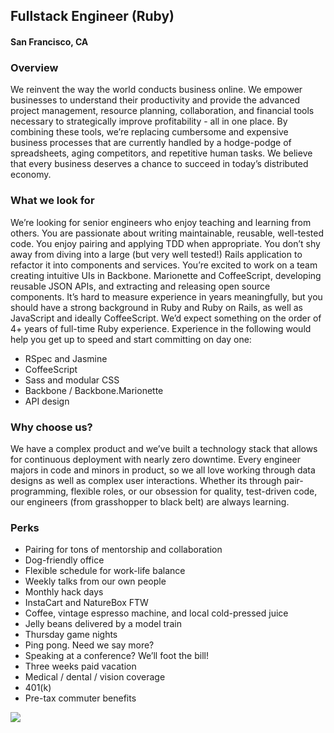 ## Fullstack Engineer (Ruby) 
#### San Francisco, CA

### Overview
We reinvent the way the world conducts business online. We empower businesses to understand their productivity and provide the advanced project management, resource planning, collaboration, and financial tools necessary to strategically improve profitability - all in one place. By combining these tools, we’re replacing cumbersome and expensive business processes that are currently handled by a hodge-podge of spreadsheets, aging competitors, and repetitive human tasks. We believe that every business deserves a chance to succeed in today’s distributed economy.

### What we look for
We’re looking for senior engineers who enjoy teaching and learning from others. You are passionate about writing maintainable, reusable, well-tested code. You enjoy pairing and applying TDD when appropriate. You don’t shy away from diving into a large (but very well tested!) Rails application to refactor it into components and services. You’re excited to work on a team creating intuitive UIs in Backbone. Marionette and CoffeeScript, developing reusable JSON APIs, and extracting and releasing open source components.
It’s hard to measure experience in years meaningfully, but you should have a strong background in Ruby and Ruby on Rails, as well as JavaScript and ideally CoffeeScript. We’d expect something on the order of 4+ years of full-time Ruby experience.
Experience in the following would help you get up to speed and start committing on day one:
+ RSpec and Jasmine
+ CoffeeScript
+ Sass and modular CSS
+ Backbone / Backbone.Marionette
+ API design

### Why choose us?
We have a complex product and we’ve built a technology stack that allows for continuous deployment with nearly zero downtime. Every engineer majors in code and minors in product, so we all love working through data designs as well as complex user interactions. Whether its through pair-programming, flexible roles, or our obsession for quality, test-driven code, our engineers (from grasshopper to black belt) are always learning.

### Perks
+ Pairing for tons of mentorship and collaboration
+ Dog-friendly office
+ Flexible schedule for work-life balance
+ Weekly talks from our own people
+ Monthly hack days
+ InstaCart and NatureBox FTW
+ Coffee, vintage espresso machine, and local cold-pressed juice
+ Jelly beans delivered by a model train
+ Thursday game nights
+ Ping pong. Need we say more?
+ Speaking at a conference? We’ll foot the bill!
+ Three weeks paid vacation
+ Medical / dental / vision coverage
+ 401(k)
+ Pre-tax commuter benefits


[<img src="https://dabuttonfactory.com/button.png?t=Apply&f=Calibri-Bold&ts=24&tc=fff&tshs=1&tshc=000&hp=20&vp=8&c=5&bgt=gradient&bgc=3d85c6&ebgc=073763">](https://letsrockit.co/users/auth/github?job_id=twf2zw5saw5r-fullstack-engineer-ruby/)
